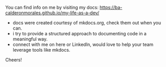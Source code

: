 You can find info on me by visiting my docs: https://ba-calderonmorales.github.io/my-life-as-a-dev/
  - docs were created courtesy of mkdocs.org, check them out when you can.
  - i try to provide a structured approach to documenting code in a meaningful way.
  - connect with me on here or LinkedIn, would love to help your team leverage tools like mkdocs.

Cheers!
